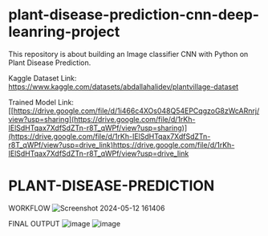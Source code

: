 # plant-disease-prediction-cnn-deep-leanring-project
This repository is about building an Image classifier CNN with Python on Plant Disease Prediction.

Kaggle Dataset Link: https://www.kaggle.com/datasets/abdallahalidev/plantvillage-dataset

Trained Model Link: [[https://drive.google.com/file/d/1i466c4XOs048Q54EPCqgzoG8zWcARnrj/view?usp=sharing](https://drive.google.com/file/d/1rKh-IElSdHTqax7XdfSdZTn-r8T_qWPf/view?usp=sharing)](https://drive.google.com/file/d/1rKh-IElSdHTqax7XdfSdZTn-r8T_qWPf/view?usp=drive_link)https://drive.google.com/file/d/1rKh-IElSdHTqax7XdfSdZTn-r8T_qWPf/view?usp=drive_link

# PLANT-DISEASE-PREDICTION
WORKFLOW
![Screenshot 2024-05-12 161406](https://github.com/subhanshu12/PLANT-DISEASE-PREDICTION/assets/101986633/d574ce07-0347-429b-a8cc-56eaef37566b)

FINAL OUTPUT
![image](https://github.com/subhanshu12/PLANT-DISEASE-PREDICTION/assets/101986633/02d5c954-dc3f-4b5a-b227-7179509b3575)
![image](https://github.com/subhanshu12/PLANT-DISEASE-PREDICTION/assets/101986633/73afce5f-e97f-41a5-81e7-ff61edf04f24)



